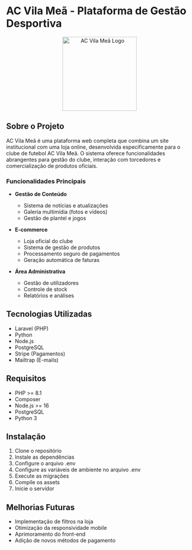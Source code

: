# AC Vila Meã - Plataforma de Gestão Desportiva

<p align="center">
  <img src="https://afporto.pt/clubes/vila-mea/" alt="AC Vila Meã Logo" width="200"/>
</p>

## Sobre o Projeto

AC Vila Meã é uma plataforma web completa que combina um site institucional com uma loja online, desenvolvida especificamente para o clube de futebol AC Vila Meã. O sistema oferece funcionalidades abrangentes para gestão do clube, interação com torcedores e comercialização de produtos oficiais.

### Funcionalidades Principais

- **Gestão de Conteúdo**
  - Sistema de notícias e atualizações
  - Galeria multimídia (fotos e vídeos)
  - Gestão de plantel e jogos

- **E-commerce**
  - Loja oficial do clube
  - Sistema de gestão de produtos
  - Processamento seguro de pagamentos
  - Geração automática de faturas

- **Área Administrativa**
  - Gestão de utilizadores
  - Controle de stock
  - Relatórios e análises

## Tecnologias Utilizadas

- Laravel (PHP)
- Python
- Node.js
- PostgreSQL
- Stripe (Pagamentos)
- Mailtrap (E-mails)

## Requisitos

- PHP >= 8.1
- Composer
- Node.js >= 16
- PostgreSQL
- Python 3

## Instalação

1. Clone o repositório
2. Instale as dependências
3. Configure o arquivo .env
4. Configure as variáveis de ambiente no arquivo .env
5. Execute as migrações
6. Compile os assets
7. Inicie o servidor

## Melhorias Futuras

- Implementação de filtros na loja
- Otimização da responsividade mobile
- Aprimoramento do front-end
- Adição de novos métodos de pagamento
